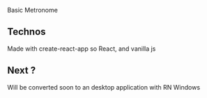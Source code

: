Basic Metronome

## Technos

Made with create-react-app so React, and vanilla js

## Next ?

Will be converted soon to an desktop application with RN Windows
